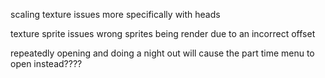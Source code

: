 scaling texture issues more specifically with heads

texture sprite issues wrong sprites being render due to an incorrect offset

repeatedly opening and doing a night out will cause the part time menu to open instead????
